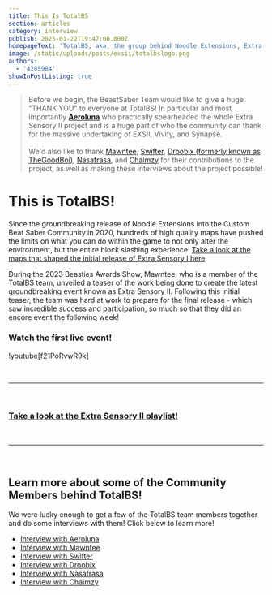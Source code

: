 ```yaml
---
title: This Is TotalBS
section: articles
category: interview
publish: 2025-01-22T19:47:00.000Z
homepageText: 'TotalBS, aka, the group behind Noodle Extensions, Extra Sensory II, Vivify, Synapse, and basically modhcarting as a whole; and we got a chance to interview various members! Learn more about the team!'
image: /static/uploads/posts/exsii/totalbslogo.png
authors:
  - '4285984'
showInPostListing: true
---
```


> Before we begin, the BeastSaber Team would like to give a huge "THANK YOU" to everyone at TotalBS! In particular and most importantly **[Aeroluna](https://beatsaver.com/profile/4284266)** who practically spearheaded the whole Extra Sensory II project and is a huge part of who the community can thank for the massive undertaking of EXSII, Vivify, and Synapse.\
> \
> We'd also like to thank [Mawntee](https://beatsaver.com/profile/4285959), [Swifter](https://beatsaver.com/profile/4284246), [Droobix (formerly known as TheGoodBoi)](https://beatsaver.com/profile/4284638), [Nasafrasa](https://beatsaver.com/profile/4340055), and [Chaimzy](https://beatsaver.com/profile/70911) for their contributions to the project, as well as making these interviews about the project possible!

# This is TotalBS!

Since the groundbreaking release of Noodle Extensions into the Custom Beat Saber Community in 2020, hundreds of high quality maps have pushed the limits on what you can do within the game to not only alter the environment, but the entire block slashing experience! [Take a look at the maps that shaped the initial release of Extra Sensory I here](/playlists/extra-sensory-i).

During the 2023 Beasties Awards Show, Mawntee, who is a member of the TotalBS team, unveiled a teaser of the work being done to create the latest groundbreaking event known as Extra Sensory II. Following this initial teaser, the team was hard at work to prepare for the final release - which saw incredible success and participation, so much so that they did an encore event the following week!

### Watch the first live event!

!youtube[f21PoRvwR9k]

<br />
<hr />
<br />

### [Take a look at the Extra Sensory II playlist!](/playlists/extra-sensory-ii)

<br />
<hr />
<br />

## Learn more about some of the Community Members behind TotalBS!

We were lucky enough to get a few of the TotalBS team members together and do some interviews with them! Click below to learn more!

- [Interview with Aeroluna](/posts/totalbs-interview-with-aeroluna)
- [Interview with Mawntee](/posts/totalbs-interview-with-mawntee)
- [Interview with Swifter](/posts/totalbs-interview-with-swifter)
- [Interview with Droobix](/posts/totalbs-interview-with-droobix)
- [Interview with Nasafrasa](/posts/totalbs-interview-with-nasafrasa)
- [Interview with Chaimzy](/posts/totalbs-interview-with-chaimzy)
